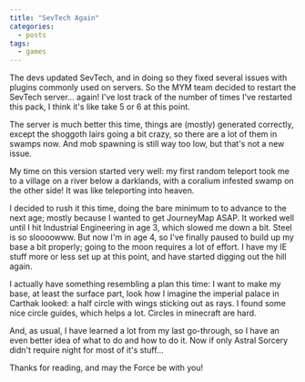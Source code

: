 ```yaml
---
title: "SevTech Again"
categories: 
  - posts
tags:
  - games
---
```


The devs updated SevTech, and in doing so they fixed several issues with plugins
commonly used on servers. So the MYM team decided to restart the SevTech
server... again! I've lost track of the number of times I've restarted this
pack, I think it's like take 5 or 6 at this point.

The server is much better this time, things are (mostly) generated correctly,
except the shoggoth lairs going a bit crazy, so there are a lot of them in
swamps now. And mob spawning is still way too low, but that's not a new issue.

My time on this version started very well: my first random teleport took me to a village on
a river below a darklands, with a coralium infested swamp on the other side! It
was like teleporting into heaven.

I decided to rush it this time, doing the bare minimum to to advance to the next
age; mostly because I wanted to get JourneyMap ASAP. It worked well until I hit
Industrial Engineering in age 3, which slowed me down a bit. Steel is so
sloooowww. But now I'm in age 4, so I've finally paused to build up my base a
bit properly; going to the moon requires a lot of effort. I have my IE stuff
more or less set up at this point, and have started digging out the hill again.

I actually have something resembling a plan this time: I want to make my base,
at least the surface part, look how I imagine the imperial palace in Carthak
looked: a half circle with wings sticking out as rays. I found some nice circle
guides, which helps a lot. Circles in minecraft are hard.

And, as usual, I have learned a lot from my last go-through, so I have an even
better idea of what to do and how to do it. Now if only Astral Sorcery didn't
require night for most of it's stuff...

Thanks for reading, and may the Force be with you!
